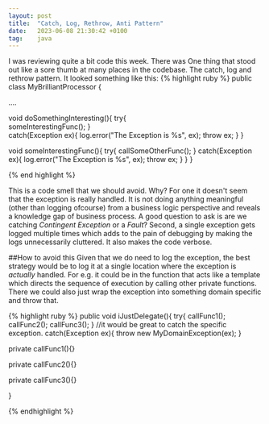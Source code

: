 ```yaml
---
layout: post
title:  "Catch, Log, Rethrow, Anti Pattern"
date:   2023-06-08 21:30:42 +0100
tag:    java
---
```

I was reviewing quite a bit code this week. There was One thing that stood out like a sore thumb at many places in the codebase.
The catch, log and rethrow pattern. It looked something like this:
{% highlight ruby %}
public class MyBrilliantProcessor {

  ....

 void doSomethingInteresting(){
 	try{    
           someInterestingFunc();
       }       
        catch(Exception ex){
          log.error("The Exception is %s", ex);
          throw ex;
        }
  }
  
 void someInterestingFunc(){
	try{
	    callSomeOtherFunc();
	}
	catch(Exception ex){
	   log.error("The Exception is %s", ex);
	   throw ex;
	}
  }	
}

{% end highlight %}

This is a code smell that we should avoid. 
Why? For one it doesn't seem that the exception is really handled. It is not doing anything meaningful (other than logging ofcourse) from a business logic perspective and reveals a knowledge gap of business process. A good question to ask is are we catching *Contingent Exception* or a *Fault*?
Second, a single exception gets logged multiple times which adds to the pain of debugging by making the logs unnecessarily cluttered. It also makes the code verbose.

##How to avoid this
Given that we do need to log the exception, the best strategy would be to log it at a single location where the exception is *actually* handled. For e.g. it could be in the function that acts like a template which directs the sequence of execution by calling other private functions. There we could also just wrap the exception into something domain specific and throw that.

{% highlight ruby %}
public void iJustDelegate(){
  try{
	callFunc1();
    	callFunc2();
        callFunc3();
}
//it would be great to catch the specific exception.
catch(Exception ex){
  throw new MyDomainException(ex);
}

private callFunc1(){}

private callFunc2(){}

private callFunc3(){}

}

{% endhighlight %}
